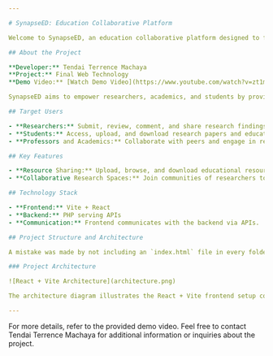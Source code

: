```yaml
---

# SynapseED: Education Collaborative Platform

Welcome to SynapseED, an education collaborative platform designed to facilitate research sharing and collaboration among academics, researchers, and students.

## About the Project

**Developer:** Tendai Terrence Machaya  
**Project:** Final Web Technology   
**Demo Video:** [Watch Demo Video](https://www.youtube.com/watch?v=zt1mN5SwIvQ)

SynapseED aims to empower researchers, academics, and students by providing a platform to share research, collaborate on projects, and connect with like-minded individuals within the research community.

## Target Users

- **Researchers:** Submit, review, comment, and share research findings.
- **Students:** Access, upload, and download research papers and educational resources.
- **Professors and Academics:** Collaborate with peers and engage in research discussions.

## Key Features

- **Resource Sharing:** Upload, browse, and download educational resources. Rate and review resources.
- **Collaborative Research Spaces:** Join communities of researchers to collaborate and discuss projects.

## Technology Stack

- **Frontend:** Vite + React
- **Backend:** PHP serving APIs
- **Communication:** Frontend communicates with the backend via APIs.

## Project Structure and Architecture

A mistake was made by not including an `index.html` file in every folder, which prevented the successful build of the entire project into a `dist` folder. This impacted website performance due to slower page reloads.

### Project Architecture

![React + Vite Architecture](architecture.png)

The architecture diagram illustrates the React + Vite frontend setup communicating with the PHP backend via APIs.

---
```


For more details, refer to the provided demo video. Feel free to contact Tendai Terrence Machaya for additional information or inquiries about the project.
